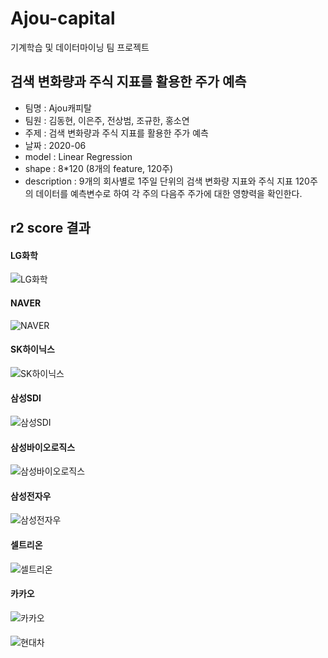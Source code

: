 # Ajou-capital
기계학습 및 데이터마이닝 팀 프로젝트


## 검색 변화량과 주식 지표를 활용한 주가 예측

* 팀명 : Ajou캐피탈
* 팀원 : 김동현, 이은주, 전상범, 조규한, 홍소연
* 주제 : 검색 변화량과 주식 지표를 활용한 주가 예측
* 날짜 : 2020-06
* model : Linear Regression
* shape : 8*120 (8개의 feature, 120주)
* description : 9개의 회사별로 1주일 단위의 검색 변화량 지표와 주식 지표 120주의 데이터를 예측변수로 하여 각 주의 다음주 주가에 대한 영향력을 확인한다.


## r2 score 결과

#### LG화학
![LG화학](https://user-images.githubusercontent.com/72512692/116811501-af4ca280-ab84-11eb-812f-756040c67033.png)

#### NAVER
![NAVER](https://user-images.githubusercontent.com/72512692/116811520-cab7ad80-ab84-11eb-893d-7dc27c172464.png)

#### SK하이닉스
![SK하이닉스](https://user-images.githubusercontent.com/72512692/116811563-10747600-ab85-11eb-9090-dc76b99fda16.png)

#### 삼성SDI
![삼성SDI](https://user-images.githubusercontent.com/72512692/116811567-1702ed80-ab85-11eb-9963-c4c9ba1d7cf8.png)

#### 삼성바이오로직스
![삼성바이오로직스](https://user-images.githubusercontent.com/72512692/116811570-18ccb100-ab85-11eb-8891-38ae28d1afe6.png)

#### 삼성전자우
![삼성전자우](https://user-images.githubusercontent.com/72512692/116811572-1a967480-ab85-11eb-81ac-11c3ce993d32.png)

#### 셀트리온
![셀트리온](https://user-images.githubusercontent.com/72512692/116811576-1cf8ce80-ab85-11eb-8769-f91736e7d4e2.png)

#### 카카오
![카카오](https://user-images.githubusercontent.com/72512692/116811581-1f5b2880-ab85-11eb-88f3-6dc83c7825ce.png)

#### 
![현대차](https://user-images.githubusercontent.com/72512692/116811583-2124ec00-ab85-11eb-8e0c-2f75809e1d15.png)
